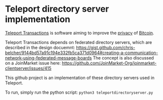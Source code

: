 
# Teleport directory server implementation

[Teleport Transactions](https://github.com/bitcoin-teleport/teleport-transactions/) is software aiming to improve the [privacy](https://en.bitcoin.it/wiki/Privacy) of [Bitcoin](https://en.bitcoin.it/wiki/Main_Page).

Teleport Transactions depends on federated directory servers, which are described in the design docuemnt: https://gist.github.com/chris-belcher/9144bd57a91c194e332fb5ca371d0964#creating-a-communication-network-using-federated-message-boards The concept is also discussed on a JoinMarket issue here: https://github.com/JoinMarket-Org/joinmarket-clientserver/issues/415

This github project is an implementation of these directory servers used in Teleport.

To run, simply run the python script: `python3 teleportdirectoryserver.py`

